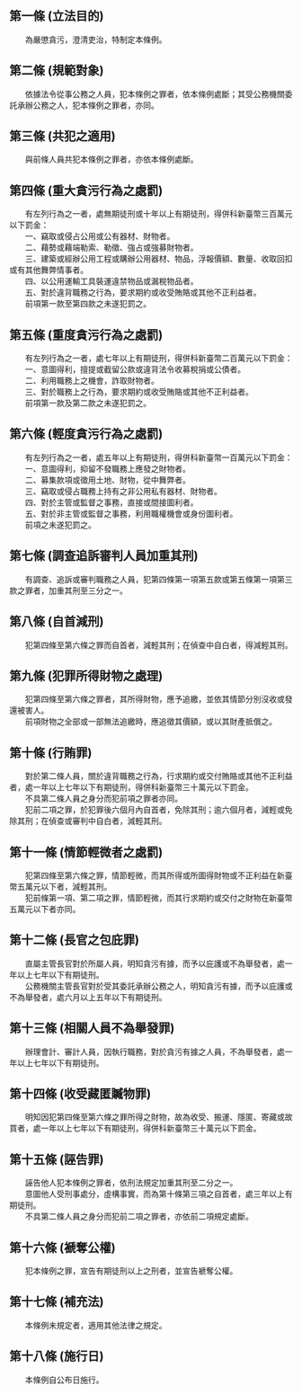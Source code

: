 第一條 (立法目的)
-----------------
　　為嚴懲貪污，澄清吏治，特制定本條例。  


第二條 (規範對象)
-----------------
　　依據法令從事公務之人員，犯本條例之罪者，依本條例處斷；其受公務機關委託承辦公務之人，犯本條例之罪者，亦同。  


第三條 (共犯之適用)
-------------------
　　與前條人員共犯本條例之罪者，亦依本條例處斷。  


第四條 (重大貪污行為之處罰)
---------------------------
　　有左列行為之一者，處無期徒刑或十年以上有期徒刑，得併科新臺幣三百萬元以下罰金：  
　　一、竊取或侵占公用或公有器材、財物者。  
　　二、藉勢或藉端勒索、勒徵、強占或強募財物者。  
　　三、建築或經辦公用工程或購辦公用器材、物品，浮報價額、數量、收取回扣或有其他舞弊情事者。  
　　四、以公用運輸工具裝運違禁物品或漏稅物品者。  
　　五、對於違背職務之行為，要求期約或收受賄賂或其他不正利益者。  
　　前項第一款至第四款之未遂犯罰之。  


第五條 (重度貪污行為之處罰)
---------------------------
　　有左列行為之一者，處七年以上有期徒刑，得併科新臺幣二百萬元以下罰金：  
　　一、意圖得利，擅提或截留公款或違背法令收募稅捐或公債者。  
　　二、利用職務上之機會，詐取財物者。  
　　三、對於職務上之行為，要求期約或收受賄賂或其他不正利益者。  
　　前項第一款及第二款之未遂犯罰之。  


第六條 (輕度貪污行為之處罰)
---------------------------
　　有左列行為之一者，處五年以上有期徒刑，得併科新臺幣一百萬元以下罰金：  
　　一、意圖得利，抑留不發職務上應發之財物者。  
　　二、募集款項或徵用土地、財物，從中舞弊者。  
　　三、竊取或侵占職務上持有之非公用私有器材、財物者。  
　　四、對於主管或監督之事務，直接或間接圖利者。  
　　五、對於非主管或監督之事務，利用職權機會或身份圖利者。  
　　前項之未遂犯罰之。  


第七條 (調查追訴審判人員加重其刑)
---------------------------------
　　有調查、追訴或審判職務之人員，犯第四條第一項第五款或第五條第一項第三款之罪者，加重其刑至三分之一。  


第八條 (自首減刑)
-----------------
　　犯第四條至第六條之罪而自首者，減輕其刑；在偵查中自白者，得減輕其刑。  


第九條 (犯罪所得財物之處理)
---------------------------
　　犯第四條至第六條之罪者，其所得財物，應予追繳，並依其情節分別沒收或發還被害人。  
　　前項財物之全部或一部無法追繳時，應追徵其價額，或以其財產抵償之。  


第十條 (行賄罪)
---------------
　　對於第二條人員，關於違背職務之行為，行求期約或交付賄賂或其他不正利益者，處一年以上七年以下有期徒刑，得併科新臺幣三十萬元以下罰金。  
　　不具第二條人員之身分而犯前項之罪者亦同。  
　　犯前二項之罪，於犯罪後六個月內自首者，免除其刑；逾六個月者，減輕或免除其刑；在偵查或審判中自白者，減輕其刑。  


第十一條 (情節輕微者之處罰)
---------------------------
　　犯第四條至第六條之罪，情節輕微，而其所得或所圖得財物或不正利益在新臺幣五萬元以下者，減輕其刑。  
　　犯前條第一項、第二項之罪，情節輕微，而其行求期約或交付之財物在新臺幣五萬元以下者亦同。  


第十二條 (長官之包庇罪)
-----------------------
　　直屬主管長官對於所屬人員，明知貪污有據，而予以庇護或不為舉發者，處一年以上七年以下有期徒刑。  
　　公務機關主管長官對於受其委託承辦公務之人，明知貪污有據，而予以庇護或不為舉發者，處六月以上五年以下有期徒刑。  


第十三條 (相關人員不為舉發罪)
-----------------------------
　　辦理會計、審計人員，因執行職務，對於貪污有據之人員，不為舉發者，處一年以上七年以下有期徒刑。  


第十四條 (收受藏匿贓物罪)
-------------------------
　　明知因犯第四條至第六條之罪所得之財物，故為收受、搬運、隱匿、寄藏或故買者，處一年以上七年以下有期徒刑，得併科新臺幣三十萬元以下罰金。  


第十五條 (誣告罪)
-----------------
　　誣告他人犯本條例之罪者，依刑法規定加重其刑至二分之一。  
　　意圖他人受刑事處分，虛構事實，而為第十條第三項之自首者，處三年以上有期徒刑。  
　　不具第二條人員之身分而犯前二項之罪者，亦依前二項規定處斷。  


第十六條 (褫奪公權)
-------------------
　　犯本條例之罪，宣告有期徒刑以上之刑者，並宣告褫奪公權。  


第十七條 (補充法)
-----------------
　　本條例未規定者，適用其他法律之規定。  


第十八條 (施行日)
-----------------
　　本條例自公布日施行。